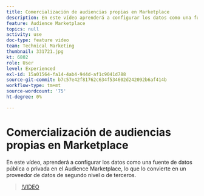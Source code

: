 ```yaml
---
title: Comercialización de audiencias propias en Marketplace
description: En este vídeo aprenderá a configurar los datos como una fuente de datos pública o privada en el Audience Marketplace, lo que lo convierte en un proveedor de datos de segundo o tercer nivel.
feature: Audience Marketplace
topics: null
activity: use
doc-type: feature video
team: Technical Marketing
thumbnail: 331721.jpg
kt: 6802
role: User
level: Experienced
exl-id: 15a01564-fa14-4ab4-944d-af1c9041d788
source-git-commit: b7c57e42f81762c634f534602d242092b6af414b
workflow-type: tm+mt
source-wordcount: '75'
ht-degree: 0%

---
```


# Comercialización de audiencias propias en Marketplace

En este vídeo, aprenderá a configurar los datos como una fuente de datos pública o privada en el Audience Marketplace, lo que lo convierte en un proveedor de datos de segundo nivel o de terceros.

>[!VIDEO](https://video.tv.adobe.com/v/3410859/?quality=12&learn=on&captions=spa)
